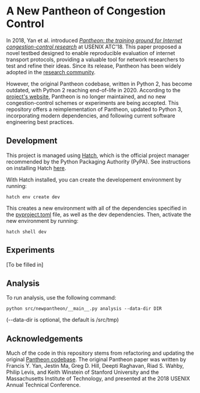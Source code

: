 # A New Pantheon of Congestion Control

In 2018, Yan et al. introduced [*Pantheon: the training ground for Internet congestion-control research*]((https://www.usenix.org/conference/atc18/presentation/yan-francis)) at USENIX ATC'18. This paper proposed a novel testbed designed to enable reproducible evaluation of internet transport protocols, providing a valuable tool for network researchers to test and refine their ideas. Since its release, Pantheon has been widely adopted in the [research community](https://scholar.google.com/scholar?oi=bibs&hl=en&cites=7172685335945405090).

However, the original Pantheon codebase, written in Python 2, has become outdated, with Python 2 reaching end-of-life in 2020. According to the [project's website](https://pantheon.stanford.edu/), Pantheon is no longer maintained, and no new congestion-control schemes or experiments are being accepted. This repository offers a reimplementation of Pantheon, updated to Python 3, incorporating modern dependencies, and following current software engineering best practices.

## Development

This project is managed using [Hatch](https://hatch.pypa.io/latest/), which is the official project manager recommended by the Python Packaging Authority (PyPA). See instructions on installing Hatch [here](https://hatch.pypa.io/latest/install/).

With Hatch installed, you can create the developement environment by running:
```
hatch env create dev
```
This creates a new environment with all of the dependencies specified in the [pyproject.toml](./pyproject.toml) file, as well as the dev dependencies. Then, activate the new environment by running:
```
hatch shell dev
```
## Experiments

[To be filled in]

## Analysis

To run analysis, use the following command:
```
python src/newpantheon/__main__.py analysis --data-dir DIR
```

(--data-dir is optional, the default is /src/tmp)

## Acknowledgements

Much of the code in this repository stems from refactoring and updating the original [Pantheon codebase](https://github.com/StanfordSNR/pantheon). The original Pantheon paper was written by Francis Y. Yan, Jestin Ma, Greg D. Hill, Deepti Raghavan, Riad S. Wahby, Philip Levis, and Keith Winstein of Stanford University and the Massachusetts Institute of Technology, and presented at the 2018 USENIX Annual Technical Conference. 
